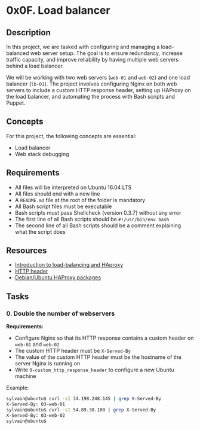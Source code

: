 # 0x0F. Load balancer

## Description

In this project, we are tasked with configuring and managing a load-balanced web server setup. The goal is to ensure redundancy, increase traffic capacity, and improve reliability by having multiple web servers behind a load balancer.

We will be working with two web servers (`web-01` and `web-02`) and one load balancer (`lb-01`). The project involves configuring Nginx on both web servers to include a custom HTTP response header, setting up HAProxy on the load balancer, and automating the process with Bash scripts and Puppet.

## Concepts

For this project, the following concepts are essential:
- Load balancer
- Web stack debugging

## Requirements

- All files will be interpreted on Ubuntu 16.04 LTS
- All files should end with a new line
- A `README.md` file at the root of the folder is mandatory
- All Bash script files must be executable
- Bash scripts must pass Shellcheck (version 0.3.7) without any error
- The first line of all Bash scripts should be `#!/usr/bin/env bash`
- The second line of all Bash scripts should be a comment explaining what the script does

## Resources

- [Introduction to load-balancing and HAproxy](https://www.digitalocean.com/community/tutorials/an-introduction-to-haproxy-and-load-balancing-concepts)
- [HTTP header](https://developer.mozilla.org/en-US/docs/Web/HTTP/Headers)
- [Debian/Ubuntu HAProxy packages](https://haproxy.debian.net/)

## Tasks

### 0. Double the number of webservers

**Requirements:**

- Configure Nginx so that its HTTP response contains a custom header on `web-01` and `web-02`
- The custom HTTP header must be `X-Served-By`
- The value of the custom HTTP header must be the hostname of the server Nginx is running on
- Write `0-custom_http_response_header` to configure a new Ubuntu machine

Example:
```bash
sylvain@ubuntu$ curl -sI 34.198.248.145 | grep X-Served-By
X-Served-By: 03-web-01
sylvain@ubuntu$ curl -sI 54.89.38.100 | grep X-Served-By
X-Served-By: 03-web-02
sylvain@ubuntu$
